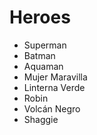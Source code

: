 # Heroes

* Superman
* Batman
* Aquaman
* Mujer Maravilla
* Linterna Verde
* Robin
* Volcán Negro
* Shaggie
